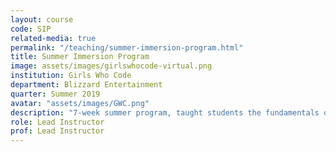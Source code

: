 ```yaml
---
layout: course
code: SIP
related-media: true
permalink: "/teaching/summer-immersion-program.html"
title: Summer Immersion Program
image: assets/images/girlswhocode-virtual.png
institution: Girls Who Code
department: Blizzard Entertainment
quarter: Summer 2019
avatar: "assets/images/GWC.png"
description: "7-week summer program, taught students the fundamentals of computer science including Scratch, Python, Arduino, C, JavaScript, CSS, and HTML."
role: Lead Instructor
prof: Lead Instructor
---
```


